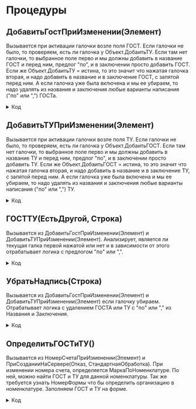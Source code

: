 # Процедуры 
## ДобавитьГостПриИзменении(Элемент)
Вызывается при активации галочки возле поля ГОСТ. Если галочки не было, то проверяем, есть ли галочка у Объект.ДобаитьТУ. Если там нет галочки, то выбранное поле перво и мы должны добавить в название ГОСТ и перед ним, предлог "по", и в заключении просто добавить ГОСТ. Если же Объект.ДобаитьТУ = истина, то это значит что нажатая галочка вторая, и надо добавить в название и в заключение ГОСТ, с запятой перед ним. А если галочка уже была включена и мы ее убираем, то надо удалять из названия и заключения любые варианты написания ("по" или ",") ГОСТа.


<details>
	<summary>Код</summary>
 
```
Если Объект.ДобавитьГОСТ тогда
		Если Объект.ГОСТ <> "" тогда
			Если не Объект.ДобавитьТУ тогда 
				ГОСТТУ(Ложь,Объект.ГОСТ);	
			Иначе
				ГОСТТУ(Истина,Объект.ГОСТ);
			КонецЕсли;
		КонецЕсли;
	Иначе 
		УбратьНадпись(Объект.ГОСТ);	
	КонецЕсли;	

```
</details>


## ДобавитьТУПриИзменении(Элемент)
Вызывается при активации галочки возле поля ТУ. Если галочки не было, то проверяем, есть ли галочка у Объект.ДобаитьГОСТ. Если там нет галочки, то выбранное поле перво и мы должны добавить в название ТУ и перед ним, предлог "по", и в заключении просто добавить ТУ. Если же Объект.ДобаитьГОСТ = истина, то это значит что нажатая галочка вторая, и надо добавить в название и в заключение ТУ, с запятой перед ним. А если галочка уже была включена и мы ее убираем, то надо удалять из названия и заключения любые варианты написания ("по" или ",") ТУ.


<details>
	<summary>Код</summary>
 
```
	Если Объект.ДобавитьТУ тогда
		Если Объект.ТУ <> "" тогда
			Если не Объект.ДобавитьГОСТ тогда 
				ГОСТТУ(Ложь,Объект.ТУ);	
			Иначе
				ГОСТТУ(Истина,Объект.ТУ);
			КонецЕсли;
		КонецЕсли;  
	Иначе 
		УбратьНадпись(Объект.ТУ);	
	КонецЕсли;

```
</details>


## ГОСТТУ(ЕстьДругой, Строка)
Вызывается из ДобавитьГостПриИзменении(Элемент) и ДобавитьТУПриИзменении(Элемент). Анализирует, является ли текущая галка первой нажатой или нет и в зависимости от этого отрабатывает логика с предлогом "по" или ",".


<details>
	<summary>Код</summary>
 
```
	Если не ЕстьДругой тогда
		Объект.Название = Объект.Название + " по " + Строка;
		Объект.Заключение = Объект.Заключение + " " + Строка;
	Иначе
		Объект.Название = Объект.Название + ", " + Строка;
		Объект.Заключение = Объект.Заключение+ ", " + Строка;
	КонецЕсли;

```
</details>


## УбратьНадпись(Строка)
Вызывается из ДобавитьГостПриИзменении(Элемент) и ДобавитьТУПриИзменении(Элемент) если галочку убираем. Отрабатывает логика с удалением ГОСТА или ТУ с "по" или "," из Названия и Заключения.


<details>
	<summary>Код</summary>
 
```
	Если не ЕстьДругой тогда
		Объект.Название = Объект.Название + " по " + Строка;
		Объект.Заключение = Объект.Заключение + " " + Строка;
	Иначе
		Объект.Название = Объект.Название + ", " + Строка;
		Объект.Заключение = Объект.Заключение+ ", " + Строка;
	КонецЕсли;

```
</details>


## ОпределитьГОСТиТУ()
Вызывается из НомерСчетаПриИзменении(Элемент) и ПриСозданииНаСервере(Отказ, СтандартнаяОбработка). При изменении номера счета, определяется МаркаПоНоменклатуре. По ней, можно найти ГОСТ и ТУ для данной номенклатуры. Так же требуется узнать НомерФормы что бы определить организацию в номенклатуре.
Заполняем ГОСТ и ТУ на форме.

<details>
	<summary>Код</summary>
 
```
	Если Число(Объект.НомерФормы.Код) = 4 или Число(Объект.НомерФормы.Код) = 5 Тогда
		Организация = ПредопределенноеЗначение("Перечисление.Организации.Еврокабель");
	ИначеЕсли Число(Объект.НомерФормы.Код) >= 6 или Число(Объект.НомерФормы.Код) <= 18 Тогда
		Организация = ПредопределенноеЗначение("Перечисление.Организации.КЗЭК");
	ИначеЕсли Число(Объект.НомерФормы.Код) = 19 или Число(Объект.НомерФормы.Код) = 20 Тогда
		Организация = ПредопределенноеЗначение("Перечисление.Организации.Спектр");
	КонецЕсли;	
	ТЧ = Объект.МаркаПоНоменклатуре.Родитель.Сертификаты;
	НайденнаяСтрока = ТЧ.Найти(Организация,"Организация");
	
	Если НайденнаяСтрока <> Неопределено тогда 
		Объект.ГОСТ = НайденнаяСтрока.СсылкаНаСертификатГОСТ.Наименование;
		Объект.ТУ = НайденнаяСтрока.СсылкаНаСертификатТУ.Наименование;
	КонецЕсли;

```
</details>



